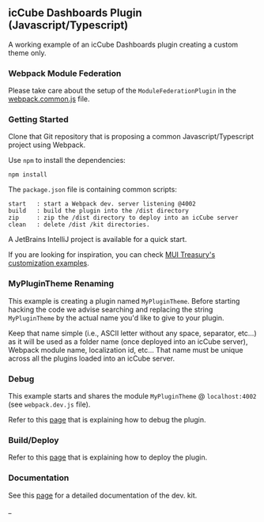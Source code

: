 ## icCube Dashboards Plugin (Javascript/Typescript)

A working example of an icCube Dashboards plugin creating a custom theme only.

### Webpack Module Federation

Please take care about the setup of the `ModuleFederationPlugin` in the [webpack.common.js](./webpack.common.js) file.

### Getting Started

Clone that Git repository that is proposing a common Javascript/Typescript project using Webpack.

Use `npm` to install the dependencies:

    npm install

The `package.json` file is containing common scripts:

    start   : start a Webpack dev. server listening @4002 
    build   : build the plugin into the /dist directory
    zip     : zip the /dist directory to deploy into an icCube server
    clean   : delete /dist /kit directories.

A JetBrains IntelliJ project is available for a quick start.

If you are looking for inspiration, you can check
[MUI Treasury's customization examples](https://mui-treasury.com/styles/switch/).

### MyPluginTheme Renaming

This example is creating a plugin named `MyPluginTheme`. Before starting hacking the code we advise searching and
replacing the string `MyPluginTheme` by the actual name you'd like to give to your plugin.

Keep that name simple (i.e., ASCII letter without any space, separator, etc...) as it will be used as a folder name
(once deployed into an icCube server), Webpack module name, localization id, etc... That name must be unique across all
the plugins loaded into an icCube server.

### Debug

This example starts and shares the module `MyPluginTheme` @ `localhost:4002` (see `webpack.dev.js` file).

Refer to this [page](https://github.com/iccube-software/ic3-reporting-api/blob/master/doc/plugin/Debug.md)
that is explaining how to debug the plugin.

### Build/Deploy

Refer to this [page](https://github.com/iccube-software/ic3-reporting-api/blob/master/doc/plugin/Deploy.md)
that is explaining how to deploy the plugin.

### Documentation

See this [page](https://github.com/iccube-software/ic3-reporting-api/blob/master/doc/plugin/Overview.md)
for a detailed documentation of the dev. kit.

_
